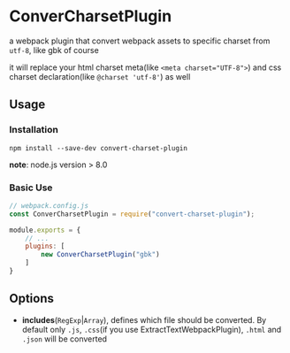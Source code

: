 # ConverCharsetPlugin

a webpack plugin that convert webpack assets to specific charset from `utf-8`, like gbk of course

it will replace your html charset meta(like `<meta charset="UTF-8">`) and css charset declaration(like `@charset 'utf-8'`) as well

## Usage

### Installation

`npm install --save-dev convert-charset-plugin`

**note**: node.js version > 8.0

### Basic Use

```js
// webpack.config.js
const ConverCharsetPlugin = require("convert-charset-plugin");

module.exports = {
    // ...
    plugins: [
        new ConverCharsetPlugin("gbk")
    ]
}
```

## Options

- **includes**(`RegExp`|`Array`), defines which file should be converted. By default only `.js`, `.css`(if you use ExtractTextWebpackPlugin), `.html` and `.json` will be converted